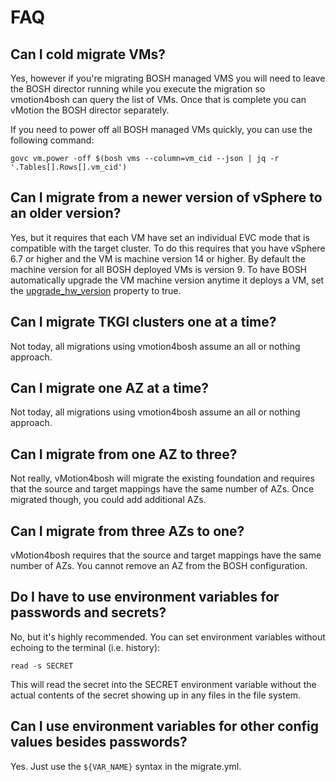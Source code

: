 # FAQ

## Can I cold migrate VMs?
Yes, however if you're migrating BOSH managed VMS you will need to leave the BOSH director running while you execute
the migration so vmotion4bosh can query the list of VMs. Once that is complete you can vMotion the BOSH director
separately.

If you need to power off all BOSH managed VMs quickly, you can use the following command:

```shell
govc vm.power -off $(bosh vms --column=vm_cid --json | jq -r '.Tables[].Rows[].vm_cid')
```

## Can I migrate from a newer version of vSphere to an older version?
Yes, but it requires that each VM have set an individual EVC mode that is compatible with the target cluster. To do
this requires that you have vSphere 6.7 or higher and the VM is machine version 14 or higher. By default the
machine version for all BOSH deployed VMs is version 9. To have BOSH automatically upgrade the VM machine version
anytime it deploys a VM, set the [upgrade_hw_version](https://bosh.io/docs/vsphere-cpi/#resource-pools) property to
true.

## Can I migrate TKGI clusters one at a time?
Not today, all migrations using vmotion4bosh assume an all or nothing approach.

## Can I migrate one AZ at a time?
Not today, all migrations using vmotion4bosh assume an all or nothing approach.

## Can I migrate from one AZ to three?
Not really, vMotion4bosh will migrate the existing foundation and requires that the source and target mappings
have the same number of AZs. Once migrated though, you could add additional AZs.

## Can I migrate from three AZs to one?
vMotion4bosh requires that the source and target mappings have the same number of AZs. You cannot remove an AZ
from the BOSH configuration.

## Do I have to use environment variables for passwords and secrets?
No, but it's highly recommended. You can set environment variables without echoing to the terminal (i.e. history):
```shell
read -s SECRET
```
This will read the secret into the SECRET environment variable without the actual contents of the secret showing up
in any files in the file system.

## Can I use environment variables for other config values besides passwords?
Yes. Just use the `${VAR_NAME}` syntax in the migrate.yml.
